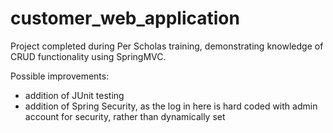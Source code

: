 <h1>customer_web_application</h1>

Project completed during Per Scholas training, demonstrating knowledge of CRUD functionality using SpringMVC.

Possible improvements:

- addition of JUnit testing
- addition of Spring Security, as the log in here is hard coded with admin account for security, rather than dynamically set
